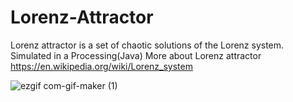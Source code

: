 # Lorenz-Attractor
 Lorenz attractor is a set of chaotic solutions of the Lorenz system. Simulated in a Processing(Java)
More about Lorenz attractor
https://en.wikipedia.org/wiki/Lorenz_system

![ezgif com-gif-maker (1)](https://user-images.githubusercontent.com/73030492/175807765-8413450f-ebf2-4030-adc5-9b30f0874f4c.gif)

